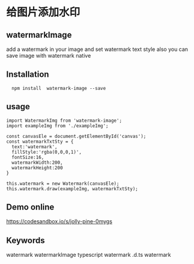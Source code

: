 # 给图片添加水印

## watermarkImage
add a watermark in your image and set watermark text style
also you can save image with watermark native

## Installation
```
  npm install  watermark-image --save
```

## usage

```
import WatermarkImg from 'watermark-image';
import exampleImg from './exampleImg';

const canvasEle = document.getElementById('canvas');
const watermarkTxtSty = {
  text:'watermark',
  fillStyle:'rgba(0,0,0,1)',
  fontSize:16,
  watermarkWidth:200,
  watermarkHeight:200
}

this.watermark = new Watermark(canvasEle);
this.watermark.draw(exampleImg, watermarkTxtSty);

```
## Demo online 
https://codesandbox.io/s/jolly-pine-0mygs

## Keywords
watermark watermarkImage typescript watermark .d.ts watermark


